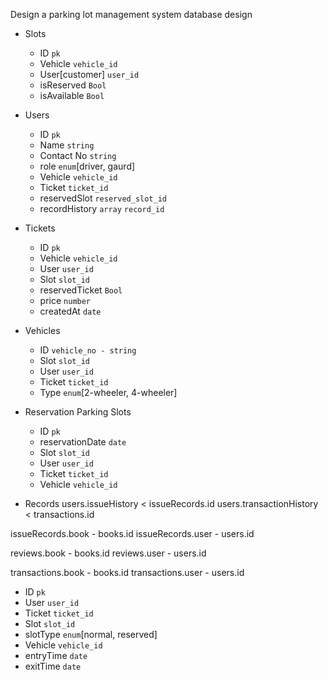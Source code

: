 Design a parking lot management system database design

- Slots

  - ID `pk`
  - Vehicle `vehicle_id`
  - User[customer] `user_id`
  - isReserved `Bool`
  - isAvailable `Bool`

- Users

  - ID `pk`
  - Name `string`
  - Contact No `string`
  - role `enum`[driver, gaurd]
  - Vehicle `vehicle_id`
  - Ticket `ticket_id`
  - reservedSlot `reserved_slot_id`
  - recordHistory `array` `record_id`

- Tickets

  - ID `pk`
  - Vehicle `vehicle_id`
  - User `user_id`
  - Slot `slot_id`
  - reservedTicket `Bool`
  - price `number`
  - createdAt `date`

- Vehicles

  - ID `vehicle_no - string`
  - Slot `slot_id`
  - User `user_id`
  - Ticket `ticket_id`
  - Type `enum`[2-wheeler, 4-wheeler]

- Reservation Parking Slots

  - ID `pk`
  - reservationDate `date`
  - Slot `slot_id`
  - User `user_id`
  - Ticket `ticket_id`
  - Vehicle `vehicle_id`

- Records
users.issueHistory < issueRecords.id
users.transactionHistory < transactions.id

issueRecords.book - books.id
issueRecords.user - users.id

reviews.book - books.id
reviews.user - users.id

transactions.book - books.id
transactions.user - users.id
  - ID `pk`
  - User `user_id`
  - Ticket `ticket_id`
  - Slot `slot_id`
  - slotType `enum`[normal, reserved]
  - Vehicle `vehicle_id`
  - entryTime `date`
  - exitTime `date`
  <!-- fee = Date.now() - time * ticket.price -->
